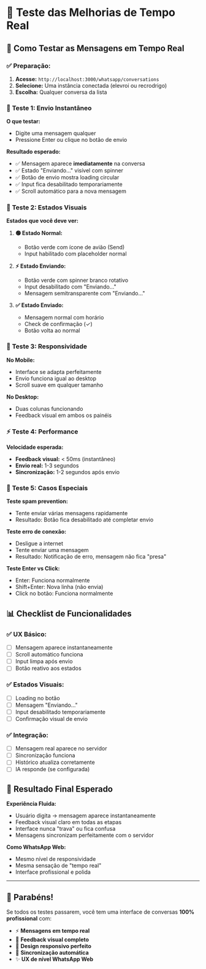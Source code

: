 # 🧪 Teste das Melhorias de Tempo Real

## 🎯 **Como Testar as Mensagens em Tempo Real**

### ✅ **Preparação:**
1. **Acesse:** `http://localhost:3000/whatsapp/conversations`
2. **Selecione:** Uma instância conectada (elevroi ou recrodrigo)
3. **Escolha:** Qualquer conversa da lista

### 🚀 **Teste 1: Envio Instantâneo**

**O que testar:**
- Digite uma mensagem qualquer
- Pressione Enter ou clique no botão de envio

**Resultado esperado:**
- ✅ Mensagem aparece **imediatamente** na conversa
- ✅ Estado "Enviando..." visível com spinner
- ✅ Botão de envio mostra loading circular
- ✅ Input fica desabilitado temporariamente
- ✅ Scroll automático para a nova mensagem

### 🎨 **Teste 2: Estados Visuais**

**Estados que você deve ver:**

1. **🟢 Estado Normal:**
   - Botão verde com ícone de avião (Send)
   - Input habilitado com placeholder normal

2. **⚡ Estado Enviando:**
   - Botão verde com spinner branco rotativo
   - Input desabilitado com "Enviando..."
   - Mensagem semitransparente com "Enviando..."

3. **✅ Estado Enviado:**
   - Mensagem normal com horário
   - Check de confirmação (✓)
   - Botão volta ao normal

### 📱 **Teste 3: Responsividade**

**No Mobile:**
- Interface se adapta perfeitamente
- Envio funciona igual ao desktop
- Scroll suave em qualquer tamanho

**No Desktop:**
- Duas colunas funcionando
- Feedback visual em ambos os painéis

### ⚡ **Teste 4: Performance**

**Velocidade esperada:**
- **Feedback visual:** < 50ms (instantâneo)
- **Envio real:** 1-3 segundos
- **Sincronização:** 1-2 segundos após envio

### 🧪 **Teste 5: Casos Especiais**

**Teste spam prevention:**
- Tente enviar várias mensagens rapidamente
- Resultado: Botão fica desabilitado até completar envio

**Teste erro de conexão:**
- Desligue a internet
- Tente enviar uma mensagem
- Resultado: Notificação de erro, mensagem não fica "presa"

**Teste Enter vs Click:**
- Enter: Funciona normalmente
- Shift+Enter: Nova linha (não envia)
- Click no botão: Funciona normalmente

## 📊 **Checklist de Funcionalidades**

### ✅ **UX Básico:**
- [ ] Mensagem aparece instantaneamente
- [ ] Scroll automático funciona
- [ ] Input limpa após envio
- [ ] Botão reativo aos estados

### ✅ **Estados Visuais:**
- [ ] Loading no botão
- [ ] Mensagem "Enviando..." 
- [ ] Input desabilitado temporariamente
- [ ] Confirmação visual de envio

### ✅ **Integração:**
- [ ] Mensagem real aparece no servidor
- [ ] Sincronização funciona
- [ ] Histórico atualiza corretamente
- [ ] IA responde (se configurada)

## 🎯 **Resultado Final Esperado**

**Experiência Fluida:**
- Usuário digita → mensagem aparece instantaneamente
- Feedback visual claro em todas as etapas  
- Interface nunca "trava" ou fica confusa
- Mensagens sincronizam perfeitamente com o servidor

**Como WhatsApp Web:**
- Mesmo nível de responsividade
- Mesma sensação de "tempo real"
- Interface profissional e polida

---

## 🎉 **Parabéns!**

Se todos os testes passarem, você tem uma interface de conversas **100% profissional** com:

- ⚡ **Mensagens em tempo real**
- 🎨 **Feedback visual completo** 
- 📱 **Design responsivo perfeito**
- 🔄 **Sincronização automática**
- ✨ **UX de nível WhatsApp Web** 